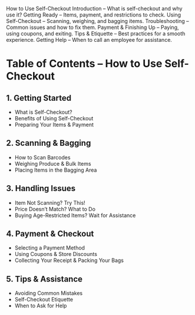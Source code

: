 How to Use Self-Checkout
Introduction – What is self-checkout and why use it?
Getting Ready – Items, payment, and restrictions to check.
Using Self-Checkout – Scanning, weighing, and bagging items.
Troubleshooting – Common issues and how to fix them.
Payment & Finishing Up – Paying, using coupons, and exiting.
Tips & Etiquette – Best practices for a smooth experience.
Getting Help – When to call an employee for assistance.

# Table of Contents – How to Use Self-Checkout

## 1. Getting Started  
- What is Self-Checkout?  
- Benefits of Using Self-Checkout  
- Preparing Your Items & Payment  

## 2. Scanning & Bagging  
- How to Scan Barcodes  
- Weighing Produce & Bulk Items  
- Placing Items in the Bagging Area  

## 3. Handling Issues  
- Item Not Scanning? Try This!  
- Price Doesn’t Match? What to Do  
- Buying Age-Restricted Items? Wait for Assistance  

## 4. Payment & Checkout  
- Selecting a Payment Method  
- Using Coupons & Store Discounts  
- Collecting Your Receipt & Packing Your Bags  

## 5. Tips & Assistance  
- Avoiding Common Mistakes  
- Self-Checkout Etiquette  
- When to Ask for Help  